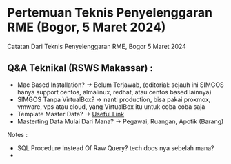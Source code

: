 # Pertemuan Teknis Penyelenggaran RME (Bogor, 5 Maret 2024)

Catatan Dari Teknis Penyelenggaran RME, Bogor 5 Maret 2024

## Q&A Teknikal (RSWS Makassar) : 

- Mac Based Installation? -> Belum Terjawab, (editorial: sejauh ini SIMGOS hanya support centos, almalinux, redhat, atau centos based lainnya)
- SIMGOS Tanpa VirtualBox? -> nanti production, bisa pakai proxmox, vmware, vps atau cloud, yang VirtualBox itu untuk coba coba saja
- Template Master Data? -> [Useful Link](/notes/link)
- Masterting Data Mulai Dari Mana? -> Pegawai, Ruangan, Apotik (Barang)

Notes : 

- SQL Procedure Instead Of Raw Query? tech docs nya sebelah mana?
- 


